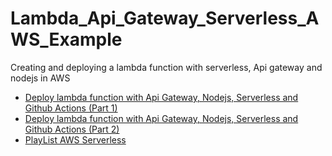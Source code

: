 # Lambda_Api_Gateway_Serverless_AWS_Example
Creating and deploying a lambda function with serverless, Api gateway and nodejs in AWS

* [Deploy lambda function with Api Gateway, Nodejs, Serverless and Github Actions (Part 1) ](https://www.youtube.com/watch?v=stxuJTJGmbo&ab_channel=Andr%C3%A9sWeitzel%5B.archivo%5D)
* [Deploy lambda function with Api Gateway, Nodejs, Serverless and Github Actions (Part 2) ](https://www.youtube.com/watch?v=51u6wJS3hvs&ab_channel=Andr%C3%A9sWeitzel%5B.archivo%5D)
* [PlayList AWS Serverless](https://www.youtube.com/playlist?list=PLCl11UFjHurBhSQCwGDw7uDd2yAu5tVsV)

